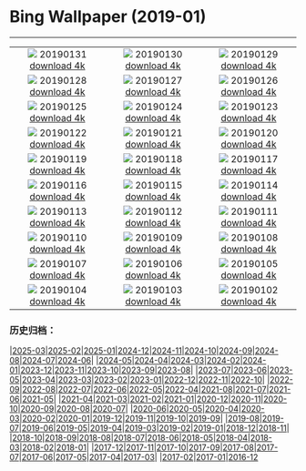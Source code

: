 # Bing Wallpaper (2019-01)
**************
| | | |
| :----: | :----: | :----: |
| ![](https://www.bing.com/az/hprichbg/rb/WinterLynx_EN-US4573026886_1920x1080.jpg) 20190131 [download 4k](https://www.bing.com/az/hprichbg/rb/WinterLynx_EN-US4573026886_UHD.jpg) | ![](https://www.bing.com/az/hprichbg/rb/IcePalaceStPaul_EN-US4513563308_1920x1080.jpg) 20190130 [download 4k](https://www.bing.com/az/hprichbg/rb/IcePalaceStPaul_EN-US4513563308_UHD.jpg) | ![](https://www.bing.com/az/hprichbg/rb/UpHellyAa_EN-US4436392503_1920x1080.jpg) 20190129 [download 4k](https://www.bing.com/az/hprichbg/rb/UpHellyAa_EN-US4436392503_UHD.jpg) |
| ![](https://www.bing.com/az/hprichbg/rb/LKDobson_EN-US3997662384_1920x1080.jpg) 20190128 [download 4k](https://www.bing.com/az/hprichbg/rb/LKDobson_EN-US3997662384_UHD.jpg) | ![](https://www.bing.com/az/hprichbg/rb/HolocaustMemorial_EN-US4388115844_1920x1080.jpg) 20190127 [download 4k](https://www.bing.com/az/hprichbg/rb/HolocaustMemorial_EN-US4388115844_UHD.jpg) | ![](https://www.bing.com/az/hprichbg/rb/FortRajgad_EN-US4329326138_1920x1080.jpg) 20190126 [download 4k](https://www.bing.com/az/hprichbg/rb/FortRajgad_EN-US4329326138_UHD.jpg) |
| ![](https://www.bing.com/az/hprichbg/rb/KukeriCostume_EN-US4263380296_1920x1080.jpg) 20190125 [download 4k](https://www.bing.com/az/hprichbg/rb/KukeriCostume_EN-US4263380296_UHD.jpg) | ![](https://www.bing.com/az/hprichbg/rb/ParkCity_EN-US4153213108_1920x1080.jpg) 20190124 [download 4k](https://www.bing.com/az/hprichbg/rb/ParkCity_EN-US4153213108_UHD.jpg) | ![](https://www.bing.com/az/hprichbg/rb/ApfelTag_EN-US4068796758_1920x1080.jpg) 20190123 [download 4k](https://www.bing.com/az/hprichbg/rb/ApfelTag_EN-US4068796758_UHD.jpg) |
| ![](https://www.bing.com/az/hprichbg/rb/BodegasYsios_EN-US4027142269_1920x1080.jpg) 20190122 [download 4k](https://www.bing.com/az/hprichbg/rb/BodegasYsios_EN-US4027142269_UHD.jpg) | ![](https://www.bing.com/az/hprichbg/rb/DrKingMonument_EN-US3975163750_1920x1080.jpg) 20190121 [download 4k](https://www.bing.com/az/hprichbg/rb/DrKingMonument_EN-US3975163750_UHD.jpg) | ![](https://www.bing.com/az/hprichbg/rb/DivingEmperors_EN-US3806801103_1920x1080.jpg) 20190120 [download 4k](https://www.bing.com/az/hprichbg/rb/DivingEmperors_EN-US3806801103_UHD.jpg) |
| ![](https://www.bing.com/az/hprichbg/rb/OceanDrive_EN-US3763740504_1920x1080.jpg) 20190119 [download 4k](https://www.bing.com/az/hprichbg/rb/OceanDrive_EN-US3763740504_UHD.jpg) | ![](https://www.bing.com/az/hprichbg/rb/LatonaFountain_EN-US3711871238_1920x1080.jpg) 20190118 [download 4k](https://www.bing.com/az/hprichbg/rb/LatonaFountain_EN-US3711871238_UHD.jpg) | ![](https://www.bing.com/az/hprichbg/rb/UKSomerset_EN-US2145655784_1920x1080.jpg) 20190117 [download 4k](https://www.bing.com/az/hprichbg/rb/UKSomerset_EN-US2145655784_UHD.jpg) |
| ![](https://www.bing.com/az/hprichbg/rb/AthabascaCave_EN-US2095502368_1920x1080.jpg) 20190116 [download 4k](https://www.bing.com/az/hprichbg/rb/AthabascaCave_EN-US2095502368_UHD.jpg) | ![](https://www.bing.com/az/hprichbg/rb/BM1759_EN-US1907236248_1920x1080.jpg) 20190115 [download 4k](https://www.bing.com/az/hprichbg/rb/BM1759_EN-US1907236248_UHD.jpg) | ![](https://www.bing.com/az/hprichbg/rb/LaDigue_EN-US1859326350_1920x1080.jpg) 20190114 [download 4k](https://www.bing.com/az/hprichbg/rb/LaDigue_EN-US1859326350_UHD.jpg) |
| ![](https://www.bing.com/az/hprichbg/rb/GoldenEagle_EN-US1734892344_1920x1080.jpg) 20190113 [download 4k](https://www.bing.com/az/hprichbg/rb/GoldenEagle_EN-US1734892344_UHD.jpg) | ![](https://www.bing.com/az/hprichbg/rb/Snowkiters_EN-US1617525399_1920x1080.jpg) 20190112 [download 4k](https://www.bing.com/az/hprichbg/rb/Snowkiters_EN-US1617525399_UHD.jpg) | ![](https://www.bing.com/az/hprichbg/rb/NapoleonsHat_EN-US1513449232_1920x1080.jpg) 20190111 [download 4k](https://www.bing.com/az/hprichbg/rb/NapoleonsHat_EN-US1513449232_UHD.jpg) |
| ![](https://www.bing.com/az/hprichbg/rb/SaguenayIceFishing_EN-US1341187251_1920x1080.jpg) 20190110 [download 4k](https://www.bing.com/az/hprichbg/rb/SaguenayIceFishing_EN-US1341187251_UHD.jpg) | ![](https://www.bing.com/az/hprichbg/rb/VietnamStairs_EN-US1089071876_1920x1080.jpg) 20190109 [download 4k](https://www.bing.com/az/hprichbg/rb/VietnamStairs_EN-US1089071876_UHD.jpg) | ![](https://www.bing.com/az/hprichbg/rb/RainierDawn_EN-US0987432919_1920x1080.jpg) 20190108 [download 4k](https://www.bing.com/az/hprichbg/rb/RainierDawn_EN-US0987432919_UHD.jpg) |
| ![](https://www.bing.com/az/hprichbg/rb/SnowyOwlVideo_EN-US0834675446_1920x1080.jpg) 20190107 [download 4k](https://www.bing.com/az/hprichbg/rb/SnowyOwlVideo_EN-US0834675446_UHD.jpg) | ![](https://www.bing.com/az/hprichbg/rb/TwilightHarbin_EN-US0527864756_1920x1080.jpg) 20190106 [download 4k](https://www.bing.com/az/hprichbg/rb/TwilightHarbin_EN-US0527864756_UHD.jpg) | ![](https://www.bing.com/az/hprichbg/rb/ParisOpera_EN-US0391204441_1920x1080.jpg) 20190105 [download 4k](https://www.bing.com/az/hprichbg/rb/ParisOpera_EN-US0391204441_UHD.jpg) |
| ![](https://www.bing.com/az/hprichbg/rb/LandshutReliefMap_EN-US0314834395_1920x1080.jpg) 20190104 [download 4k](https://www.bing.com/az/hprichbg/rb/LandshutReliefMap_EN-US0314834395_UHD.jpg) | ![](https://www.bing.com/az/hprichbg/rb/LadyBugFrost_EN-US6104277921_1920x1080.jpg) 20190103 [download 4k](https://www.bing.com/az/hprichbg/rb/LadyBugFrost_EN-US6104277921_UHD.jpg) | ![](https://www.bing.com/az/hprichbg/rb/TeslaCoil_EN-US6004505614_1920x1080.jpg) 20190102 [download 4k](https://www.bing.com/az/hprichbg/rb/TeslaCoil_EN-US6004505614_UHD.jpg) |

### 历史归档：

|[2025-03](/../2025-03/2025-03.md)|[2025-02](/../2025-02/2025-02.md)|[2025-01](/../2025-01/2025-01.md)|[2024-12](/../2024-12/2024-12.md)|[2024-11](/../2024-11/2024-11.md)|[2024-10](/../2024-10/2024-10.md)|[2024-09](/../2024-09/2024-09.md)|[2024-08](/../2024-08/2024-08.md)|[2024-07](/../2024-07/2024-07.md)|[2024-06](/../2024-06/2024-06.md)|
|[2024-05](/../2024-05/2024-05.md)|[2024-04](/../2024-04/2024-04.md)|[2024-03](/../2024-03/2024-03.md)|[2024-02](/../2024-02/2024-02.md)|[2024-01](/../2024-01/2024-01.md)|[2023-12](/../2023-12/2023-12.md)|[2023-11](/../2023-11/2023-11.md)|[2023-10](/../2023-10/2023-10.md)|[2023-09](/../2023-09/2023-09.md)|[2023-08](/../2023-08/2023-08.md)|
|[2023-07](/../2023-07/2023-07.md)|[2023-06](/../2023-06/2023-06.md)|[2023-05](/../2023-05/2023-05.md)|[2023-04](/../2023-04/2023-04.md)|[2023-03](/../2023-03/2023-03.md)|[2023-02](/../2023-02/2023-02.md)|[2023-01](/../2023-01/2023-01.md)|[2022-12](/../2022-12/2022-12.md)|[2022-11](/../2022-11/2022-11.md)|[2022-10](/../2022-10/2022-10.md)|
|[2022-09](/../2022-09/2022-09.md)|[2022-08](/../2022-08/2022-08.md)|[2022-07](/../2022-07/2022-07.md)|[2022-06](/../2022-06/2022-06.md)|[2022-05](/../2022-05/2022-05.md)|[2022-04](/../2022-04/2022-04.md)|[2021-08](/../2021-08/2021-08.md)|[2021-07](/../2021-07/2021-07.md)|[2021-06](/../2021-06/2021-06.md)|[2021-05](/../2021-05/2021-05.md)|
|[2021-04](/../2021-04/2021-04.md)|[2021-03](/../2021-03/2021-03.md)|[2021-02](/../2021-02/2021-02.md)|[2021-01](/../2021-01/2021-01.md)|[2020-12](/../2020-12/2020-12.md)|[2020-11](/../2020-11/2020-11.md)|[2020-10](/../2020-10/2020-10.md)|[2020-09](/../2020-09/2020-09.md)|[2020-08](/../2020-08/2020-08.md)|[2020-07](/../2020-07/2020-07.md)|
|[2020-06](/../2020-06/2020-06.md)|[2020-05](/../2020-05/2020-05.md)|[2020-04](/../2020-04/2020-04.md)|[2020-03](/../2020-03/2020-03.md)|[2020-02](/../2020-02/2020-02.md)|[2020-01](/../2020-01/2020-01.md)|[2019-12](/../2019-12/2019-12.md)|[2019-11](/../2019-11/2019-11.md)|[2019-10](/../2019-10/2019-10.md)|[2019-09](/../2019-09/2019-09.md)|
|[2019-08](/../2019-08/2019-08.md)|[2019-07](/../2019-07/2019-07.md)|[2019-06](/../2019-06/2019-06.md)|[2019-05](/../2019-05/2019-05.md)|[2019-04](/../2019-04/2019-04.md)|[2019-03](/../2019-03/2019-03.md)|[2019-02](/../2019-02/2019-02.md)|[2019-01](/2019-01.md)|[2018-12](/../2018-12/2018-12.md)|[2018-11](/../2018-11/2018-11.md)|
|[2018-10](/../2018-10/2018-10.md)|[2018-09](/../2018-09/2018-09.md)|[2018-08](/../2018-08/2018-08.md)|[2018-07](/../2018-07/2018-07.md)|[2018-06](/../2018-06/2018-06.md)|[2018-05](/../2018-05/2018-05.md)|[2018-04](/../2018-04/2018-04.md)|[2018-03](/../2018-03/2018-03.md)|[2018-02](/../2018-02/2018-02.md)|[2018-01](/../2018-01/2018-01.md)|
|[2017-12](/../2017-12/2017-12.md)|[2017-11](/../2017-11/2017-11.md)|[2017-10](/../2017-10/2017-10.md)|[2017-09](/../2017-09/2017-09.md)|[2017-08](/../2017-08/2017-08.md)|[2017-07](/../2017-07/2017-07.md)|[2017-06](/../2017-06/2017-06.md)|[2017-05](/../2017-05/2017-05.md)|[2017-04](/../2017-04/2017-04.md)|[2017-03](/../2017-03/2017-03.md)|
|[2017-02](/../2017-02/2017-02.md)|[2017-01](/../2017-01/2017-01.md)|[2016-12](/../2016-12/2016-12.md)